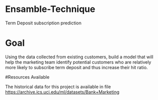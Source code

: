 # Ensamble-Technique
Term Deposit subscription prediction
# Goal
Using the data collected from existing customers, build a model that will help the marketing team identify potential customers who are relatively more likely to subscribe term deposit and thus increase their hit ratio.

#Resources Available

The historical data for this project is available in file
https://archive.ics.uci.edu/ml/datasets/Bank+Marketing
